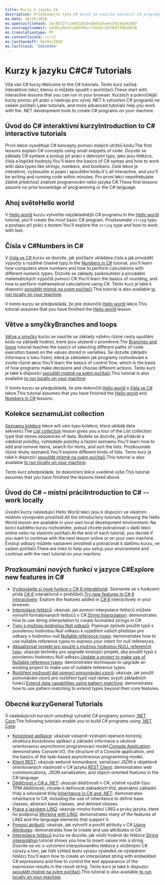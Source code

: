 ```yaml
---
title: Kurzy k jazyku C#
description: Prozkoumejte tyto C# kurzů se naučíte sestavit C# programy a další C# jazykové funkce.
ms.date: 10/25/2018
ms.openlocfilehash: 54c05f2fcc80d21b10cbb6a2baee37014aa62d07
ms.sourcegitcommit: a3db1a9eafca89f95ccf361bc1833b47fbb2bb30
ms.translationtype: MT
ms.contentlocale: cs-CZ
ms.lasthandoff: 04/04/2019
ms.locfileid: "58920484"
---
```

# <a name="c-tutorials"></a><span data-ttu-id="7752e-103">Kurzy k jazyku C#</span><span class="sxs-lookup"><span data-stu-id="7752e-103">C# Tutorials</span></span>

<span data-ttu-id="7752e-104">Vítá vás C# kurzy.</span><span class="sxs-lookup"><span data-stu-id="7752e-104">Welcome to the C# tutorials.</span></span> <span data-ttu-id="7752e-105">Tento kurz začíná interaktivní lekcí, kterou si můžete spustit v prohlížeči.</span><span class="sxs-lookup"><span data-stu-id="7752e-105">These start with interactive lessons that you can run in your browser.</span></span> <span data-ttu-id="7752e-106">Kurzech a pokročilejší kurzy pomoc při práci s nástroje pro vývoj .NET k vytvoření C# programů na vašem počítači.</span><span class="sxs-lookup"><span data-stu-id="7752e-106">Later tutorials, and more advanced tutorials help you work with the .NET development tools to create C# programs on your machine.</span></span>

## <a name="introduction-to-c-interactive-tutorials"></a><span data-ttu-id="7752e-107">Úvod do C# interaktivní kurzy</span><span class="sxs-lookup"><span data-stu-id="7752e-107">Introduction to C# interactive tutorials</span></span>

<span data-ttu-id="7752e-108">První lekce vysvětluje C# koncepty pomocí malých utržků kódu.</span><span class="sxs-lookup"><span data-stu-id="7752e-108">The first lessons explain C# concepts using small snippets of code.</span></span> <span data-ttu-id="7752e-109">Dozvíte se základy C# syntaxe a postup při práci s datovými typy, jako jsou řetězce, čísla a logické hodnoty.</span><span class="sxs-lookup"><span data-stu-id="7752e-109">You'll learn the basics of C# syntax and how to work with data types like strings, numbers, and booleans.</span></span> <span data-ttu-id="7752e-110">Celá lekce je interativní, vyzkoušíte si psaní i spouštění kódu.</span><span class="sxs-lookup"><span data-stu-id="7752e-110">It's all interactive, and you'll be writing and running code within minutes.</span></span> <span data-ttu-id="7752e-111">Pro první lekci nepotřebujete žádné předchozí znalosti programování nebo jazyka C#.</span><span class="sxs-lookup"><span data-stu-id="7752e-111">These first lessons assume no prior knowledge of programming or the C# language.</span></span>

## [<a name="hello-world"></a><span data-ttu-id="7752e-112">Ahoj světe</span><span class="sxs-lookup"><span data-stu-id="7752e-112">Hello world</span></span>](intro-to-csharp/hello-world.yml)

<span data-ttu-id="7752e-113">V [Hello world](intro-to-csharp/hello-world.yml) kurzu vytvoříte nejzákladnější C# programu.</span><span class="sxs-lookup"><span data-stu-id="7752e-113">In the [Hello world](intro-to-csharp/hello-world.yml) tutorial, you'll create the most basic C# program.</span></span> <span data-ttu-id="7752e-114">Prozkoumáte `string` typu a postupu při práci s textem.</span><span class="sxs-lookup"><span data-stu-id="7752e-114">You'll explore the `string` type and how to work with text.</span></span>

## [<a name="numbers-in-c"></a><span data-ttu-id="7752e-115">Čísla v C#</span><span class="sxs-lookup"><span data-stu-id="7752e-115">Numbers in C#</span></span>](intro-to-csharp/numbers-in-csharp.yml)

<span data-ttu-id="7752e-116">V [čísla ve C# ](intro-to-csharp/numbers-in-csharp.yml) kurzu se dozvíte, jak počítače ukládána čísla a jak provádět výpočty s rozdílné číselné typy.</span><span class="sxs-lookup"><span data-stu-id="7752e-116">In the [Numbers in C#](intro-to-csharp/numbers-in-csharp.yml) tutorial, you'll learn how computers store numbers and how to perform calculations with different numeric types.</span></span> <span data-ttu-id="7752e-117">Dozvíte se základy zaokrouhlení a provádění matematických výpočtů pomocí C#.</span><span class="sxs-lookup"><span data-stu-id="7752e-117">You'll learn the basics of rounding, and how to perform mathematical calculations using C#.</span></span> <span data-ttu-id="7752e-118">Tento kurz je také k dispozici [spouštět místně na svém počítači](intro-to-csharp/numbers-in-csharp-local.md).</span><span class="sxs-lookup"><span data-stu-id="7752e-118">This tutorial is also available [to run locally on your machine](intro-to-csharp/numbers-in-csharp-local.md).</span></span>

<span data-ttu-id="7752e-119">V tomto kurzu se předpokládá, že jste dokončili [Hello world](intro-to-csharp/hello-world.yml) lekce.</span><span class="sxs-lookup"><span data-stu-id="7752e-119">This tutorial assumes that you have finished the [Hello world](intro-to-csharp/hello-world.yml) lesson.</span></span>

## [<a name="branches-and-loops"></a><span data-ttu-id="7752e-120">Větve a smyčky</span><span class="sxs-lookup"><span data-stu-id="7752e-120">Branches and loops</span></span>](intro-to-csharp/branches-and-loops.yml)

<span data-ttu-id="7752e-121">[Větve a smyčky](intro-to-csharp/branches-and-loops.yml) kurzu se naučíte se základy výběru různé cesty spuštění kódu na základě hodnot, které jsou uložené v proměnné.</span><span class="sxs-lookup"><span data-stu-id="7752e-121">The [Branches and loops](intro-to-csharp/branches-and-loops.yml) tutorial teaches the basics of selecting different paths of code execution based on the values stored in variables.</span></span> <span data-ttu-id="7752e-122">Se dozvíte základní informace o toku řízení, která je základem jak programy rozhodování a zvolte různé akce.</span><span class="sxs-lookup"><span data-stu-id="7752e-122">You'll learn the basics of control flow, which is the basis of how programs make decisions and choose different actions.</span></span> <span data-ttu-id="7752e-123">Tento kurz je také k dispozici [spouštět místně na svém počítači](intro-to-csharp/branches-and-loops-local.md).</span><span class="sxs-lookup"><span data-stu-id="7752e-123">This tutorial is also available [to run locally on your machine](intro-to-csharp/branches-and-loops-local.md).</span></span>

<span data-ttu-id="7752e-124">V tomto kurzu se předpokládá, že jste dokončili [Hello world](intro-to-csharp/hello-world.yml) a [čísla ve C# ](intro-to-csharp/numbers-in-csharp.yml) lekce.</span><span class="sxs-lookup"><span data-stu-id="7752e-124">This tutorial assumes that you have finished the [Hello world](intro-to-csharp/hello-world.yml) and [Numbers in C#](intro-to-csharp/numbers-in-csharp.yml) lessons.</span></span>

## [<a name="list-collection"></a><span data-ttu-id="7752e-125">Kolekce seznamu</span><span class="sxs-lookup"><span data-stu-id="7752e-125">List collection</span></span>](intro-to-csharp/list-collection.yml)

<span data-ttu-id="7752e-126">[Seznamu kolekce](intro-to-csharp/list-collection.yml) lekce will vám typu kolekce, která ukládá data sekvencí.</span><span class="sxs-lookup"><span data-stu-id="7752e-126">The [List collection](intro-to-csharp/list-collection.yml) lesson gives you a tour of the List collection type that stores sequences of data.</span></span> <span data-ttu-id="7752e-127">Budete se dozvíte, jak přidávat a odebírat položky, vyhledejte položky a řazení seznamu.</span><span class="sxs-lookup"><span data-stu-id="7752e-127">You'll learn how to add and remove items, search for items, and sort the lists.</span></span> <span data-ttu-id="7752e-128">Prozkoumáte různé druhy seznamů.</span><span class="sxs-lookup"><span data-stu-id="7752e-128">You'll explore different kinds of lists.</span></span> <span data-ttu-id="7752e-129">Tento kurz je také k dispozici [spouštět místně na svém počítači](intro-to-csharp/arrays-and-collections.md).</span><span class="sxs-lookup"><span data-stu-id="7752e-129">This tutorial is also available [to run locally on your machine](intro-to-csharp/arrays-and-collections.md).</span></span>

<span data-ttu-id="7752e-130">Tento kurz předpokládá, že dokončení lekce uvedené výše.</span><span class="sxs-lookup"><span data-stu-id="7752e-130">This tutorial assumes that you have finished the lessons listed above.</span></span>

## [<a name="introduction-to-c----work-locally"></a><span data-ttu-id="7752e-131">Úvod do C# – místní práci</span><span class="sxs-lookup"><span data-stu-id="7752e-131">Introduction to C# -- work locally</span></span>](intro-to-csharp/local-environment.md)

<span data-ttu-id="7752e-132">Úvodní kurzy následující Hello World lekci jsou k dispozici ve vlastním místním vývojovém prostředí.</span><span class="sxs-lookup"><span data-stu-id="7752e-132">All the introductory tutorials following the Hello World lesson are available in your own local development environment.</span></span> <span data-ttu-id="7752e-133">Na konci každého kurzu rozhodněte, pokud chcete pokračovat v další lekci online nebo na vlastním počítači.</span><span class="sxs-lookup"><span data-stu-id="7752e-133">At the end of each tutorial, you decide if you want to continue with the next lesson online or on your own machine.</span></span> <span data-ttu-id="7752e-134">Existují odkazy můžete nastavení prostředí a pokračovat k dalšímu kurzu, ve vašem počítači.</span><span class="sxs-lookup"><span data-stu-id="7752e-134">There are links to help you setup your environment and continue with the next tutorial on your machine.</span></span>

## <a name="explore-new-features-in-c"></a><span data-ttu-id="7752e-135">Prozkoumání nových funkcí v jazyce C\#</span><span class="sxs-lookup"><span data-stu-id="7752e-135">Explore new features in C\#</span></span>

* <span data-ttu-id="7752e-136">[Vyzkoušejte si nové funkce v C# 6 interaktivně](exploration/csharp-6.yml): Seznamte se s funkcemi přidá [ C# 6](../whats-new/csharp-6.md) interaktivně v prohlížeči.</span><span class="sxs-lookup"><span data-stu-id="7752e-136">[Try new features in C# 6 interactively](exploration/csharp-6.yml): Explore the features added in [C# 6](../whats-new/csharp-6.md) interactively in your browser.</span></span>
* <span data-ttu-id="7752e-137">[Interpolace řetězců](string-interpolation.md): ukazuje, jak pomocí interpolace řetězců můžete vytvořit formátovaných řetězců v C#.</span><span class="sxs-lookup"><span data-stu-id="7752e-137">[String Interpolation](string-interpolation.md): demonstrates how to use string interpolation to create formatted strings in C#.</span></span>
* <span data-ttu-id="7752e-138">[Typy s možnou hodnotou Null odkazů](nullable-reference-types.md): Popisuje způsob použití typů s povolenou hodnotou Null odkazu k vyjádření vašich představ pro odkazy s hodnotou null.</span><span class="sxs-lookup"><span data-stu-id="7752e-138">[Nullable reference types](nullable-reference-types.md): demonstrates how to use nullable reference types to express your intent for null references.</span></span>
* <span data-ttu-id="7752e-139">[Aktualizovat projekt pro použití s možnou hodnotou NULL referenční typy](upgrade-to-nullable-references.md): ukazuje techniky pro upgrade existující projekt, aby použití typů s povolenou hodnotou Null odkazu.</span><span class="sxs-lookup"><span data-stu-id="7752e-139">[Update a project to make use of Nullable reference types](upgrade-to-nullable-references.md): demonstrates techniques to upgrade an existing project to make use of nullable reference types.</span></span>
* <span data-ttu-id="7752e-140">[Rozšíření možností dat pomocí porovnávání vzorů](pattern-matching.md): ukazuje, jak použít porovnávání vzorů pro rozšíření typů nad rámec svých základních funkcí.</span><span class="sxs-lookup"><span data-stu-id="7752e-140">[Extend data capabilities using pattern matching](pattern-matching.md): demonstrates how to use pattern matching to extend types beyond their core features.</span></span>

## <a name="general-tutorials"></a><span data-ttu-id="7752e-141">Obecné kurzy</span><span class="sxs-lookup"><span data-stu-id="7752e-141">General Tutorials</span></span>

<span data-ttu-id="7752e-142">V následujících kurzech umožňují vytvářet C# programy pomocí [.NET Core](../../core/index.md):</span><span class="sxs-lookup"><span data-stu-id="7752e-142">The following tutorials enable you to build C# programs using [.NET Core](../../core/index.md):</span></span>

* <span data-ttu-id="7752e-143">[Konzolové aplikace](console-teleprompter.md): ukazuje vstupně-výstupní operace konzoly, struktura konzolovou aplikaci a základní informace o úkolově orientovanou asynchronní programovací model.</span><span class="sxs-lookup"><span data-stu-id="7752e-143">[Console Application](console-teleprompter.md): demonstrates Console I/O, the structure of a Console application, and the basics of the task-based asynchronous programming model.</span></span>
* <span data-ttu-id="7752e-144">[Klient REST](console-webapiclient.md): ukazuje webové komunikace, serializaci JSON a objektově orientovaných vlastností v C# jazyka.</span><span class="sxs-lookup"><span data-stu-id="7752e-144">[REST Client](console-webapiclient.md): demonstrates web communications, JSON serialization, and object-oriented features in the C# language.</span></span>
* <span data-ttu-id="7752e-145">[Dědičnost v C# a .NET](inheritance.md): ukazuje dědičnosti v C#, včetně využití čipu TPM dědičnosti, chcete-li definovat základních tříd, abstraktní základní třídy a odvozené třídy.</span><span class="sxs-lookup"><span data-stu-id="7752e-145">[Inheritance in C# and .NET](inheritance.md): demonstrates inheritance in C#, including the use of inheritance to define base classes, abstract base classes, and derived classes.</span></span>
* <span data-ttu-id="7752e-146">[Práce s jazykem LINQ](working-with-linq.md): ukazuje mnoho funkcí LINQ a prvky jazyka, které ho podporují.</span><span class="sxs-lookup"><span data-stu-id="7752e-146">[Working with LINQ](working-with-linq.md): demonstrates many of the features of LINQ and the language elements that support it.</span></span>
* <span data-ttu-id="7752e-147">[Pomocí atributů](attributes.md): ukazuje, jak vytvořit a použít atributy v C#.</span><span class="sxs-lookup"><span data-stu-id="7752e-147">[Using Attributes](attributes.md): demonstrates how to create and use attributes in C#.</span></span>
* <span data-ttu-id="7752e-148">[Interpolace řetězců](exploration/interpolated-strings.yml) kurzu se dozvíte, jak vložit hodnot do řetězce.</span><span class="sxs-lookup"><span data-stu-id="7752e-148">[String interpolation](exploration/interpolated-strings.yml) tutorial shows you how to insert values into a string.</span></span> <span data-ttu-id="7752e-149">Dozvíte se víc o vytvoření interpolovaného řetězce s vloženými C# výrazy a tom, jak řídit vzhled textu výrazu výsledků ve výsledném řetězci.</span><span class="sxs-lookup"><span data-stu-id="7752e-149">You'll learn how to create an interpolated string with embedded C# expressions and how to control the text appearance of the expression results in the result string.</span></span> <span data-ttu-id="7752e-150">Tento kurz je také k dispozici [spouštět místně na svém počítači](exploration/interpolated-strings-local.md).</span><span class="sxs-lookup"><span data-stu-id="7752e-150">This tutorial is also available [to run locally on your machine](exploration/interpolated-strings-local.md).</span></span>


